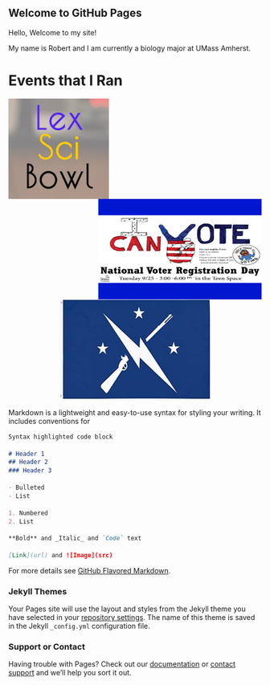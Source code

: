 ## Welcome to GitHub Pages

Hello, Welcome to my site!

My name is Robert and I am currently a biology major at UMass Amherst. 

# **Events that I Ran**

<img align="left" width="200" height="200" src="images/download.jpg">

<img align="right" width="325" height="200" src="images/42576125_1930907450299167_5192399058936791040_n.png">

<p align="center">
  <img width="300" height="200" src="images/71TCuDobhEL.__AC_SY300_QL70_ML2_.jpg">
</p>

Markdown is a lightweight and easy-to-use syntax for styling your writing. It includes conventions for

```markdown
Syntax highlighted code block

# Header 1
## Header 2
### Header 3

- Bulleted
- List

1. Numbered
2. List

**Bold** and _Italic_ and `Code` text

[Link](url) and ![Image](src)
```

For more details see [GitHub Flavored Markdown](https://guides.github.com/features/mastering-markdown/).

### Jekyll Themes

Your Pages site will use the layout and styles from the Jekyll theme you have selected in your [repository settings](https://github.com/robcli/robcli.github.io/settings). The name of this theme is saved in the Jekyll `_config.yml` configuration file.

### Support or Contact

Having trouble with Pages? Check out our [documentation](https://docs.github.com/categories/github-pages-basics/) or [contact support](https://github.com/contact) and we’ll help you sort it out.
